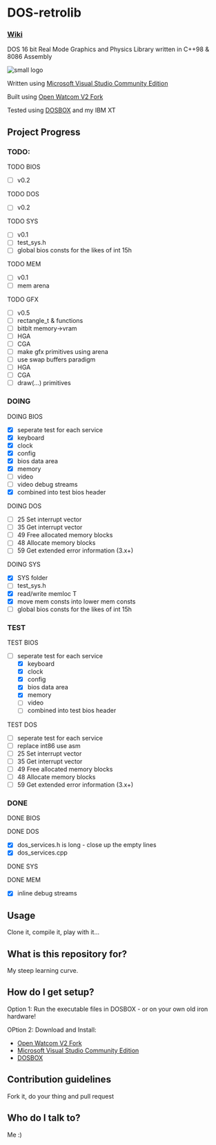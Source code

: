 # DOS-retrolib
### [Wiki](https://github.com/ifknot/DOS-retrolib/wiki)
DOS 16 bit Real Mode Graphics and Physics Library written in C++98 &amp; 8086 Assembly

![small logo](https://cldup.com/MWyAWo2qLY.png) 

Written using [Microsoft Visual Studio Community Edition](https://visualstudio.microsoft.com/vs/community/)

Built using [Open Watcom V2 Fork](https://open-watcom.github.io/)

Tested using [DOSBOX](https://www.dosbox.com/) and my IBM XT


## Project Progress

### TODO:

TODO BIOS
+ [ ] v0.2

TODO DOS
+ [ ] v0.2

TODO SYS
+ [ ] v0.1
+ [ ] test_sys.h
+ [ ] global bios consts for the likes of int 15h

TODO MEM
+ [ ] v0.1
+ [ ] mem arena

TODO GFX
+ [ ] v0.5
+ [ ] rectangle_t & functions
+ [ ] bitblt memory->vram
+ [ ] HGA
+ [ ] CGA
+ [ ] make gfx primitives using arena
+ [ ] use swap buffers paradigm
+ [ ] HGA
+ [ ] CGA
+ [ ] draw(...) primitives

### DOING

DOING BIOS

+ [x] seperate test for each service
+ [x] keyboard
+ [x] clock
+ [x] config
+ [x] bios data area
+ [x] memory
+ [ ] video
+ [ ] video debug streams
+ [x] combined into test bios header

DOING DOS

+ [ ] 25  Set interrupt vector
+ [ ] 35  Get interrupt vector
+ [ ] 49  Free allocated memory blocks
+ [ ] 48  Allocate memory blocks
+ [ ] 59  Get extended error information (3.x+)

DOING SYS
+ [x] SYS folder
+ [ ] test_sys.h
+ [x] read/write memloc T
+ [x] move mem consts into lower mem consts
+ [ ] global bios consts for the likes of int 15h

### TEST

TEST BIOS

+ [ ] seperate test for each service
	+ [x] keyboard
	+ [x] clock
	+ [x] config
	+ [x] bios data area
	+ [x] memory
	+ [ ] video
	+ [ ] combined into test bios header

TEST DOS

+ [ ] seperate test for each service
+ [ ] replace int86 use asm
+ [ ] 25  Set interrupt vector
+ [ ] 35  Get interrupt vector
+ [ ] 49  Free allocated memory blocks
+ [ ] 48  Allocate memory blocks
+ [ ] 59  Get extended error information (3.x+)

### DONE

DONE BIOS

DONE DOS

+ [x] dos_services.h is long - close up the empty lines
+ [x] dos_services.cpp

DONE SYS

DONE MEM

+ [x] inline debug streams
## Usage

Clone it, compile it, play with it...

## What is this repository for?

My steep learning curve.

## How do I get setup?

Option 1: Run the executable files in DOSBOX - or on your own old iron hardware!

OPtion 2: Download and Install:

+ [Open Watcom V2 Fork](https://open-watcom.github.io/)
+ [Microsoft Visual Studio Community Edition](https://visualstudio.microsoft.com/vs/community/)
+ [DOSBOX](https://www.dosbox.com/)

## Contribution guidelines

Fork it, do your thing and pull request

## Who do I talk to?

Me :)
